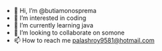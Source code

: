 - 👋 Hi, I’m @butiamonosprema
- 👀 I’m interested in coding
- 🌱 I’m currently learning java
- 💞️ I’m looking to collaborate on somone
- 📫 How to reach me palashroy9581@hotmail.com

<!---
butiamonosprema/butiamonosprema is a ✨ special ✨ repository because its `README.md` (this file) appears on your GitHub profile.
You can click the Preview link to take a look at your changes.
--->
